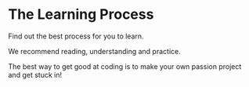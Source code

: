 # The Learning Process

Find out the best process for you to learn.

We recommend reading, understanding and practice.

The best way to get good at coding is to make your own passion project and get stuck in!